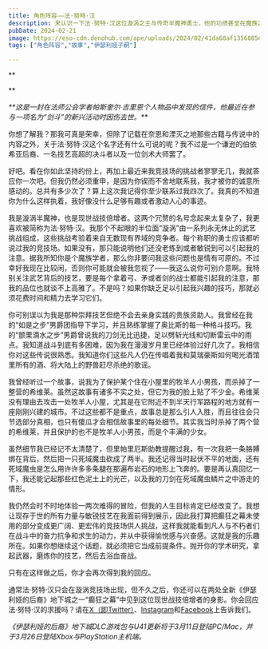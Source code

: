 ```yaml
---
title: 角色阵容——法·努特·汉
description: 来认识一下法·努特·汉这位漩涡之主与传奇半魔神勇士，他的功绩甚至在魔族之中也是无人不晓！
pubDate: 2024-02-21
image: https://eso-cdn.denohub.com/ape/uploads/2024/02/41da68af1356885d6c6e892e94a12c76.jpg
tags: ["角色阵容","故事","伊瑟利娅子嗣"]

---
```


**

**

_\*\*这是一封在法师公会学者帕斯奎尔·吉里恩个人物品中发现的信件，他最近在参与一项名为“剑斗”的新兴活动时因伤去世。\*\*_

你想了解我？那我可真是荣幸，但除了记载在奈恩和湮灭之地那些古籍与传说中的内容之外，关于法·努特·汉这个名字还有什么可说的呢？我不过是一个谦逊的伯依希亚后裔、一名技艺高超的决斗者以及一位剑术大师罢了。

好吧。看在你如此坚持的份上，再加上最近来我竞技场的挑战者寥寥无几，我就答应你一次吧。但我仍然必须重申，是因为你锲而不舍地联系我，我才被你的诚意所感动的。总共有多少次了？算上这次我记得你至少联系过我四次了。我真的不知道你为什么这样执着，我好像没什么足够有趣或者激动人心的事迹。

我是漩涡半魔神，也是现世战技倍增者。这两个冗赘的名号念起来太复杂了，我更喜欢被简称为法·努特·汉。我那个不起眼的半位面“漩涡”由一系列永无休止的武艺挑战组成，这些挑战考验着来自无数现有界域的竞争者。每个称职的勇士应该都听说过我的竞技场。如果没有，那只能说明他们还没老练到或者敏锐到可以引起我的注意。据我所知你是个魔族学者，那么你非要问我这些问题也是情有可原的。不过幸好我现在比较闲，否则你可能就会被我忽视了——我这么说你可别介意啊。我特别关注武艺背后的技艺，要是每个拿着弓、矛或者剑的战士都能引起我的注意，那我的品位也就谈不上高雅了。不是吗？如果你缺乏足以引起我兴趣的技巧，那就必须花费时间和精力去学习它们。

你可别误以为我是那种崇拜技艺但绝不会去亲身实践的贵族资助人。我曾经在我的“如是之步”男爵团指导下学习，并且熟练掌握了奥比斯的每一种格斗技巧。我的“颤栗滴水之步”男爵曾说我的刀剑无比迅捷，足以劈斩光线和切断雷云中的雨点。我知道战斗到底有多困难，因为我在漫漫岁月里已经体验过好几次了。我相信你对这些传说很熟悉。我知道你们这些凡人仍在传唱着我和莫瑞豪斯如何喝光酒馆里所有的酒、将大陆上的野兽赶尽杀绝的歌谣。

我曾经听过一个故事，说我为了保护某个住在小屋里的牧羊人小男孩，而杀掉了一整营的希维莱。虽然这故事有诸多不实之处，但它为我的脸上贴了不少金。希维莱没有理由去攻击一处牧羊人小屋，尤其是在它附近不到半天行军路程的地方就有一座刚刚兴建的城市。不过这些都不是重点，故事总是那么引人入胜，而且往往会只节选部分真相，也只有傻瓜才会相信故事里的每处细节。其实我当时杀掉了两个营的希维莱，并且保护的也不是牧羊人小男孩，而是个丰满的少女。

虽然细节我已经记不太清楚了，但里帕里厄斯助教提醒过我，有一次我把一条胳膊绑在背后，然后把一只死域魔虫砍成了两半。我还记得当时起伏不平的地面，还有死域魔虫是怎么用许许多多条腿在那遍布岩石的地形上飞奔的。要是再认真回忆一下，我还能记起那些红色泥土上的光芒，以及我的刀剑在死域魔虫鳞片之中游走的情形。

我仍然会时不时地体验一两次难得的冒险，但我的人生目标肯定已经改变了。我想让现存于世的所有力量与敏锐技艺在我面前得到展示，因此我打算把癫狂之幕未使用的部分变成更广阔、更宏伟的竞技场供人挑战，这样我就能看到凡人与不朽者们在战斗中的奋力抗争和求生的动力，并从中获得愉悦感与兴奋感。这就是我的乐趣所在。如果你想继续这个话题，就必须把它当成前提条件。抛开你的学术研究，拿起武器，磨炼你的技艺，然后去浴血奋战。

只有在这样做之后，你才会再次得到我的回应。

通常法·努特·汉只会在漩涡竞技场出现，但不久之后，你还可以在两处全新《伊瑟利娅的后裔》地下城之一“癫狂之幕”中见到这位现世战技倍增者的身影。你会回应法·努特·汉的求援吗？请在[X（即Twitter）](https://twitter.com/TESOnline)、[Instagram](https://www.instagram.com/elderscrollsonline/)和[Facebook](https://www.facebook.com/elderscrollsonline)上告诉我们。

_《伊瑟利娅的后裔》地下城DLC游戏包与U41更新将于3月11日登陆PC/Mac，并于3月26日登陆Xbox与PlayStation主机端。_

